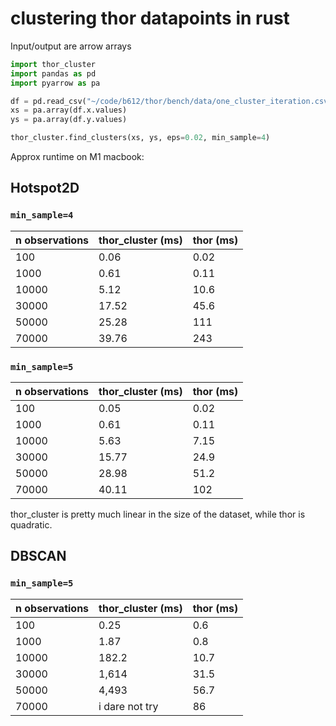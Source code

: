 # clustering thor datapoints in rust

Input/output are arrow arrays

```py
import thor_cluster
import pandas as pd
import pyarrow as pa

df = pd.read_csv("~/code/b612/thor/bench/data/one_cluster_iteration.csv")
xs = pa.array(df.x.values)
ys = pa.array(df.y.values)

thor_cluster.find_clusters(xs, ys, eps=0.02, min_sample=4)
```

Approx runtime on M1 macbook:

## Hotspot2D

### `min_sample=4`

| n observations | thor_cluster (ms) | thor (ms) |
|----------------|-------------------|-----------|
| 100            | 0.06              | 0.02      |
| 1000           | 0.61              | 0.11      |
| 10000          | 5.12              | 10.6      |
| 30000          | 17.52             | 45.6      |
| 50000          | 25.28             | 111       |
| 70000          | 39.76             | 243       |

### `min_sample=5`

| n observations | thor_cluster (ms) | thor (ms) |
|----------------|-------------------|-----------|
| 100            | 0.05              | 0.02      |
| 1000           | 0.61              | 0.11      |
| 10000          | 5.63              | 7.15      |
| 30000          | 15.77             | 24.9      |
| 50000          | 28.98             | 51.2      |
| 70000          | 40.11             | 102       |

thor_cluster is pretty much linear in the size of the dataset, while
thor is quadratic.


## DBSCAN

### `min_sample=5`

| n observations | thor_cluster (ms) | thor (ms) |
|----------------|-------------------|-----------|
| 100            | 0.25              | 0.6       |
| 1000           | 1.87              | 0.8       |
| 10000          | 182.2             | 10.7      |
| 30000          | 1,614             | 31.5      |
| 50000          | 4,493             | 56.7      |
| 70000          | i dare not try    | 86        |

